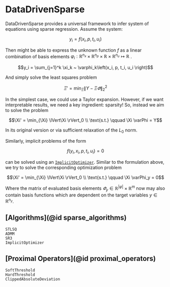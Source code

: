 # DataDrivenSparse

DataDrivenSparse provides a universal framework to infer system of equations using sparse regression. Assume the system:

```math
y_{i} = f(x_{i}, p, t_i, u_{i})
```

Then might be able to express the unknown function $f$ as a linear combination of basis elements $\varphi_i : \mathbb R^{n_x} \times \mathbb R^{n_p} \times \mathbb R \times \mathbb R^{n_u} \mapsto \mathbb R$ .

```math
y_i = \sum_{j=1}^k \xi_k ~ \varphi_k\left(x_i, p, t_i, u_i \right)
```

And simply solve the least squares problem

```math
\Xi' = \min_{\Xi} \lVert Y - \Xi \varPhi \rVert_2^2
```

In the simplest case, we could use a Taylor expansion. However, if we want interpretable results, we need a key ingredient: sparsity! So, instead we aim to solve the problem

```math
\Xi' = \min_{\Xi} \lVert\Xi \rVert_0 \\
\text{s.t.} \qquad \Xi \varPhi =  Y
```

In its original version or via sufficient relaxation of the $L_0$ norm. 

Similarly, implicit problems of the form 

```math
f(y_i, x_i, p, t_i, u_i) = 0
```

can be solved using an [`ImplicitOptimizer`](@ref). Similar to the formulation above, we try to solve the corresponding optimization problem

```math
\Xi' = \min_{\Xi} \lVert\Xi \rVert_0 \\
\text{s.t.} \qquad \Xi \varPhi_y =  0
```

Where the matrix of evaluated basis elements $\varPhi_y \in \mathbb R^{\lvert \varphi \rvert} \times \mathbb R^{m}$ now may also contain basis functions which are dependent on the target variables $y \in \mathbb R^{n_y}$.

## [Algorithms](@id sparse_algorithms)

```@docs
STLSQ
ADMM
SR3
ImplicitOptimizer
```

## [Proximal Operators](@id proximal_operators)

```@docs
SoftThreshold
HardThreshold
ClippedAbsoluteDeviation
```